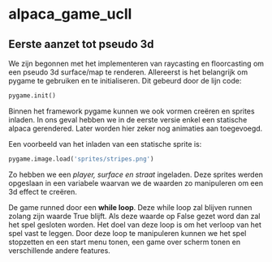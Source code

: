 # alpaca_game_ucll

## Eerste aanzet tot pseudo 3d

We zijn begonnen met het implementeren van raycasting en floorcasting om een pseudo 3d surface/map te renderen.
Allereerst is het belangrijk om pygame te gebruiken en te initialiseren. Dit gebeurd door de lijn code: 
```python 
pygame.init()
```
Binnen het framework pygame kunnen we ook vormen creëren en sprites inladen. In ons geval hebben we in de eerste versie enkel een statische alpaca gerendered. Later worden hier zeker nog animaties aan toegevoegd.

Een voorbeeld van het inladen van een statische sprite is: 
```python
pygame.image.load('sprites/stripes.png')
```
Zo hebben we een *player, surface en straat* ingeladen. Deze sprites werden opgeslaan in een variabele waarvan we de waarden zo manipuleren om een 3d effect te creëren. 

De game runned door een **while loop**. Deze while loop zal blijven runnen zolang zijn waarde True blijft. Als deze waarde op False gezet word dan zal het spel gesloten worden. Het doel van deze loop is om het verloop van het spel vast te leggen. Door deze loop te manipuleren kunnen we het spel stopzetten en een start menu tonen, een game over scherm tonen en verschillende andere features. 
